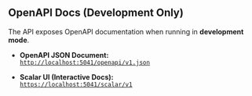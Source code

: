 ## OpenAPI Docs (Development Only)

The API exposes OpenAPI documentation when running in **development mode**.

- **OpenAPI JSON Document:**  
  [`http://localhost:5041/openapi/v1.json`](http://localhost:5041/openapi/v1.json)

- **Scalar UI (Interactive Docs):**  
  [`https://localhost:5041/scalar/v1`](https://localhost:5041/scalar/v1)
